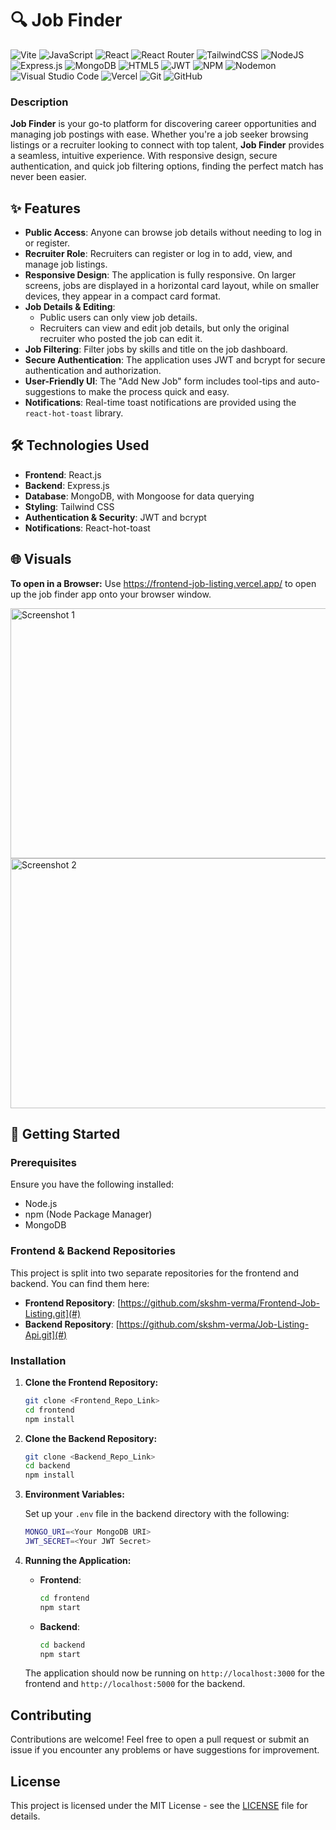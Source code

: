 # 🔍 Job Finder 
![Vite](https://img.shields.io/badge/vite-%23646CFF.svg?style=for-the-badge&logo=vite&logoColor=white) ![JavaScript](https://img.shields.io/badge/javascript-%23323330.svg?style=for-the-badge&logo=javascript&logoColor=%23F7DF1E) ![React](https://img.shields.io/badge/react-%2320232a.svg?style=for-the-badge&logo=react&logoColor=%2361DAFB) ![React Router](https://img.shields.io/badge/React_Router-CA4245?style=for-the-badge&logo=react-router&logoColor=white) ![TailwindCSS](https://img.shields.io/badge/tailwindcss-%2338B2AC.svg?style=for-the-badge&logo=tailwind-css&logoColor=white) ![NodeJS](https://img.shields.io/badge/node.js-6DA55F?style=for-the-badge&logo=node.js&logoColor=white) ![Express.js](https://img.shields.io/badge/express.js-%23404d59.svg?style=for-the-badge&logo=express&logoColor=%2361DAFB) ![MongoDB](https://img.shields.io/badge/MongoDB-%234ea94b.svg?style=for-the-badge&logo=mongodb&logoColor=white) ![HTML5](https://img.shields.io/badge/html5-%23E34F26.svg?style=for-the-badge&logo=html5&logoColor=white) ![JWT](https://img.shields.io/badge/JWT-black?style=for-the-badge&logo=JSON%20web%20tokens) ![NPM](https://img.shields.io/badge/NPM-%23CB3837.svg?style=for-the-badge&logo=npm&logoColor=white) ![Nodemon](https://img.shields.io/badge/NODEMON-%23323330.svg?style=for-the-badge&logo=nodemon&logoColor=%BBDEAD) ![Visual Studio Code](https://img.shields.io/badge/Visual%20Studio%20Code-0078d7.svg?style=for-the-badge&logo=visual-studio-code&logoColor=white) ![Vercel](https://img.shields.io/badge/vercel-%23000000.svg?style=for-the-badge&logo=vercel&logoColor=white) 	![Git](https://img.shields.io/badge/git-%23F05033.svg?style=for-the-badge&logo=git&logoColor=white) ![GitHub](https://img.shields.io/badge/github-%23121011.svg?style=for-the-badge&logo=github&logoColor=white)


### Description
**Job Finder** is your go-to platform for discovering career opportunities and managing job postings with ease. Whether you're a job seeker browsing listings or a recruiter looking to connect with top talent, **Job Finder** provides a seamless, intuitive experience. With responsive design, secure authentication, and quick job filtering options, finding the perfect match has never been easier.

## ✨ Features

- **Public Access**: Anyone can browse job details without needing to log in or register.
- **Recruiter Role**: Recruiters can register or log in to add, view, and manage job listings.
- **Responsive Design**: The application is fully responsive. On larger screens, jobs are displayed in a horizontal card layout, while on smaller devices, they appear in a compact card format.
- **Job Details & Editing**: 
  - Public users can only view job details.
  - Recruiters can view and edit job details, but only the original recruiter who posted the job can edit it.
- **Job Filtering**: Filter jobs by skills and title on the job dashboard.
- **Secure Authentication**: The application uses JWT and bcrypt for secure authentication and authorization.
- **User-Friendly UI**: The "Add New Job" form includes tool-tips and auto-suggestions to make the process quick and easy.
- **Notifications**: Real-time toast notifications are provided using the `react-hot-toast` library.

## 🛠️ Technologies Used

- **Frontend**: React.js
- **Backend**: Express.js
- **Database**: MongoDB, with Mongoose for data querying
- **Styling**: Tailwind CSS
- **Authentication & Security**: JWT and bcrypt
- **Notifications**: React-hot-toast

## 🌐 Visuals
**To open in a Browser:**  Use https://frontend-job-listing.vercel.app/ to open up the job finder app onto your browser window.

<img src="https://imgur.com/a/CCs5jxm" alt="Screenshot 1" width="600" height="400">
<img src="https://imgur.com/a/OpEd4fv" alt="Screenshot 2" width="600" height="400">

## 🚀 Getting Started

### Prerequisites

Ensure you have the following installed:

- Node.js
- npm (Node Package Manager)
- MongoDB

### Frontend & Backend Repositories

This project is split into two separate repositories for the frontend and backend. You can find them here:

- **Frontend Repository**: [https://github.com/skshm-verma/Frontend-Job-Listing.git](#)
- **Backend Repository**: [https://github.com/skshm-verma/Job-Listing-Api.git](#)

### Installation

1. **Clone the Frontend Repository:**

    ```bash
    git clone <Frontend_Repo_Link>
    cd frontend
    npm install
    ```

2. **Clone the Backend Repository:**

    ```bash
    git clone <Backend_Repo_Link>
    cd backend
    npm install
    ```

3. **Environment Variables:**

    Set up your `.env` file in the backend directory with the following:

    ```bash
    MONGO_URI=<Your MongoDB URI>
    JWT_SECRET=<Your JWT Secret>
    ```

4. **Running the Application:**

    - **Frontend**: 
        ```bash
        cd frontend
        npm start
        ```
    - **Backend**: 
        ```bash
        cd backend
        npm start
        ```

    The application should now be running on `http://localhost:3000` for the frontend and `http://localhost:5000` for the backend.

## Contributing

Contributions are welcome! Feel free to open a pull request or submit an issue if you encounter any problems or have suggestions for improvement.

## License

This project is licensed under the MIT License - see the [LICENSE](LICENSE) file for details.


